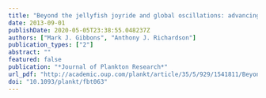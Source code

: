 ```yaml
---
title: "Beyond the jellyfish joyride and global oscillations: advancing jellyfish research"
date: 2013-09-01
publishDate: 2020-05-05T23:38:55.048237Z
authors: ["Mark J. Gibbons", "Anthony J. Richardson"]
publication_types: ["2"]
abstract: ""
featured: false
publication: "*Journal of Plankton Research*"
url_pdf: "http://academic.oup.com/plankt/article/35/5/929/1541811/Beyond-the-jellyfish-joyride-and-global"
doi: "10.1093/plankt/fbt063"
---
```


